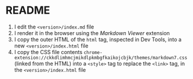 # README

1. I edit the `<version>/index.md` file
2. I render it in the browser using the _Markdown Viewer_ extension
3. I copy the outer HTML of the `html` tag, inspected in Dev Tools, into a new `<version>/index.html` file
4. I copy the CSS file contents `chrome-extension://ckkdlimhmcjmikdlpkmbgfkaikojcbjk/themes/markdown7.css` (linked from the HTML) into a `<style>` tag to replace the `<link>` tag, in the `<version>/index.html` file
